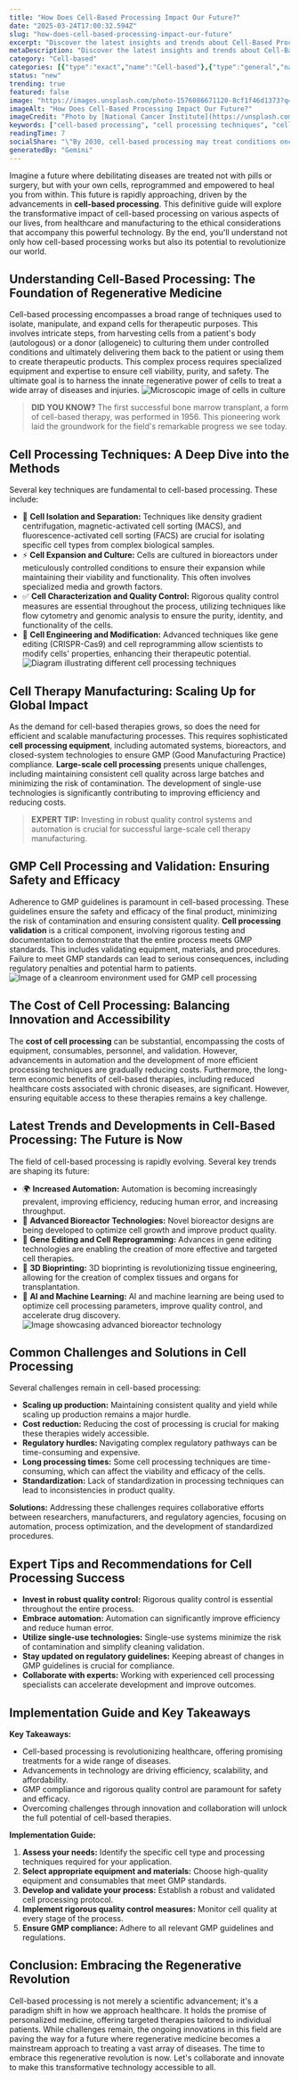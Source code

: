 ```yaml
---
title: "How Does Cell-Based Processing Impact Our Future?"
date: "2025-03-24T17:00:32.594Z"
slug: "how-does-cell-based-processing-impact-our-future"
excerpt: "Discover the latest insights and trends about Cell-Based Processing. This comprehensive guide covers everything you need to know about Cell-Based Processing in 2025."
metaDescription: "Discover the latest insights and trends about Cell-Based Processing. This comprehensive guide covers everything you need to know about Cell-Based Processin..."
category: "Cell-based"
categories: [{"type":"exact","name":"Cell-based"},{"type":"general","name":"Biotechnology"},{"type":"medium","name":"Biomanufacturing"},{"type":"specific","name":"Cell Culture"},{"type":"niche","name":"Upstream Processing"}]
status: "new"
trending: true
featured: false
image: "https://images.unsplash.com/photo-1576086671120-8cf1f46d1373?q=85&w=1200&fit=max&fm=webp&auto=compress"
imageAlt: "How Does Cell-Based Processing Impact Our Future?"
imageCredit: "Photo by [National Cancer Institute](https://unsplash.com/@nci) on Unsplash"
keywords: ["cell-based processing", "cell processing techniques", "cell therapy manufacturing", "cell processing equipment", "GMP cell processing", "cell processing validation", "cost of cell processing", "cell processing automation", "best cell processing practices", "large-scale cell processing"]
readingTime: 7
socialShare: "\"By 2030, cell-based processing may treat conditions once considered incurable.  The future of medicine is cellular, personalized, and deeply transformative.\""
generatedBy: "Gemini"
---
```




Imagine a future where debilitating diseases are treated not with pills or surgery, but with your own cells, reprogrammed and empowered to heal you from within. This future is rapidly approaching, driven by the advancements in **cell-based processing**.  This definitive guide will explore the transformative impact of cell-based processing on various aspects of our lives, from healthcare and manufacturing to the ethical considerations that accompany this powerful technology.  By the end, you'll understand not only how cell-based processing works but also its potential to revolutionize our world.

## Understanding Cell-Based Processing: The Foundation of Regenerative Medicine

Cell-based processing encompasses a broad range of techniques used to isolate, manipulate, and expand cells for therapeutic purposes.  This involves intricate steps, from harvesting cells from a patient's body (autologous) or a donor (allogeneic) to culturing them under controlled conditions and ultimately delivering them back to the patient or using them to create therapeutic products.  This complex process requires specialized equipment and expertise to ensure cell viability, purity, and safety.  The ultimate goal is to harness the innate regenerative power of cells to treat a wide array of diseases and injuries. ![Microscopic image of cells in culture](https://images.unsplash.com/photo-1576086213369-97a306d36557?q=85&w=1200&fit=max&fm=webp&auto=compress)

> **DID YOU KNOW?** The first successful bone marrow transplant, a form of cell-based therapy, was performed in 1956. This pioneering work laid the groundwork for the field's remarkable progress we see today.

## Cell Processing Techniques: A Deep Dive into the Methods

Several key techniques are fundamental to cell-based processing.  These include:

* 🔑 **Cell Isolation and Separation:**  Techniques like density gradient centrifugation, magnetic-activated cell sorting (MACS), and fluorescence-activated cell sorting (FACS) are crucial for isolating specific cell types from complex biological samples.
* ⚡ **Cell Expansion and Culture:**  Cells are cultured in bioreactors under meticulously controlled conditions to ensure their expansion while maintaining their viability and functionality.  This often involves specialized media and growth factors.
* ✅ **Cell Characterization and Quality Control:**  Rigorous quality control measures are essential throughout the process, utilizing techniques like flow cytometry and genomic analysis to ensure the purity, identity, and functionality of the cells.
* 🧪 **Cell Engineering and Modification:**  Advanced techniques like gene editing (CRISPR-Cas9) and cell reprogramming allow scientists to modify cells' properties, enhancing their therapeutic potential. ![Diagram illustrating different cell processing techniques](https://images.unsplash.com/photo-1576086476234-1103be98f096?q=85&w=1200&fit=max&fm=webp&auto=compress)

## Cell Therapy Manufacturing: Scaling Up for Global Impact

As the demand for cell-based therapies grows, so does the need for efficient and scalable manufacturing processes.  This requires sophisticated **cell processing equipment**, including automated systems, bioreactors, and closed-system technologies to ensure GMP (Good Manufacturing Practice) compliance.  **Large-scale cell processing** presents unique challenges, including maintaining consistent cell quality across large batches and minimizing the risk of contamination.  The development of single-use technologies is significantly contributing to improving efficiency and reducing costs.

> **EXPERT TIP:**  Investing in robust quality control systems and automation is crucial for successful large-scale cell therapy manufacturing.

## GMP Cell Processing and Validation: Ensuring Safety and Efficacy

Adherence to GMP guidelines is paramount in cell-based processing.  These guidelines ensure the safety and efficacy of the final product, minimizing the risk of contamination and ensuring consistent quality.  **Cell processing validation** is a critical component, involving rigorous testing and documentation to demonstrate that the entire process meets GMP standards.  This includes validating equipment, materials, and procedures.  Failure to meet GMP standards can lead to serious consequences, including regulatory penalties and potential harm to patients. ![Image of a cleanroom environment used for GMP cell processing](https://images.unsplash.com/photo-1576086671120-8cf1f46d1373?q=85&w=1200&fit=max&fm=webp&auto=compress)

## The Cost of Cell Processing: Balancing Innovation and Accessibility

The **cost of cell processing** can be substantial, encompassing the costs of equipment, consumables, personnel, and validation.  However, advancements in automation and the development of more efficient processing techniques are gradually reducing costs.  Furthermore, the long-term economic benefits of cell-based therapies, including reduced healthcare costs associated with chronic diseases, are significant.  However, ensuring equitable access to these therapies remains a key challenge.

## Latest Trends and Developments in Cell-Based Processing:  The Future is Now

The field of cell-based processing is rapidly evolving.  Several key trends are shaping its future:

* 🌍 **Increased Automation:** Automation is becoming increasingly prevalent, improving efficiency, reducing human error, and increasing throughput.
* 🔬 **Advanced Bioreactor Technologies:** Novel bioreactor designs are being developed to optimize cell growth and improve product quality.
* 🧬 **Gene Editing and Cell Reprogramming:**  Advances in gene editing technologies are enabling the creation of more effective and targeted cell therapies.
* 🌱 **3D Bioprinting:** 3D bioprinting is revolutionizing tissue engineering, allowing for the creation of complex tissues and organs for transplantation.
* 🤖 **AI and Machine Learning:**  AI and machine learning are being used to optimize cell processing parameters, improve quality control, and accelerate drug discovery. ![Image showcasing advanced bioreactor technology](https://images.unsplash.com/photo-1576086639808-ddfd21aa668c?q=85&w=1200&fit=max&fm=webp&auto=compress)

## Common Challenges and Solutions in Cell Processing

Several challenges remain in cell-based processing:

* **Scaling up production:**  Maintaining consistent quality and yield while scaling up production remains a major hurdle.
* **Cost reduction:**  Reducing the cost of processing is crucial for making these therapies widely accessible.
* **Regulatory hurdles:**  Navigating complex regulatory pathways can be time-consuming and expensive.
* **Long processing times:**  Some cell processing techniques are time-consuming, which can affect the viability and efficacy of the cells.
* **Standardization:**  Lack of standardization in processing techniques can lead to inconsistencies in product quality.

**Solutions:**  Addressing these challenges requires collaborative efforts between researchers, manufacturers, and regulatory agencies, focusing on automation, process optimization, and the development of standardized procedures.

## Expert Tips and Recommendations for Cell Processing Success

* **Invest in robust quality control:**  Rigorous quality control is essential throughout the entire process.
* **Embrace automation:**  Automation can significantly improve efficiency and reduce human error.
* **Utilize single-use technologies:**  Single-use systems minimize the risk of contamination and simplify cleaning validation.
* **Stay updated on regulatory guidelines:**  Keeping abreast of changes in GMP guidelines is crucial for compliance.
* **Collaborate with experts:**  Working with experienced cell processing specialists can accelerate development and improve outcomes.

## Implementation Guide and Key Takeaways

**Key Takeaways:**

* Cell-based processing is revolutionizing healthcare, offering promising treatments for a wide range of diseases.
*  Advancements in technology are driving efficiency, scalability, and affordability.
*  GMP compliance and rigorous quality control are paramount for safety and efficacy.
*  Overcoming challenges through innovation and collaboration will unlock the full potential of cell-based therapies.

**Implementation Guide:**

1. **Assess your needs:**  Identify the specific cell type and processing techniques required for your application.
2. **Select appropriate equipment and materials:**  Choose high-quality equipment and consumables that meet GMP standards.
3. **Develop and validate your process:**  Establish a robust and validated cell processing protocol.
4. **Implement rigorous quality control measures:**  Monitor cell quality at every stage of the process.
5. **Ensure GMP compliance:**  Adhere to all relevant GMP guidelines and regulations.

## Conclusion: Embracing the Regenerative Revolution

Cell-based processing is not merely a scientific advancement; it's a paradigm shift in how we approach healthcare.  It holds the promise of personalized medicine, offering targeted therapies tailored to individual patients. While challenges remain, the ongoing innovations in this field are paving the way for a future where regenerative medicine becomes a mainstream approach to treating a vast array of diseases.  The time to embrace this regenerative revolution is now.  Let's collaborate and innovate to make this transformative technology accessible to all.

